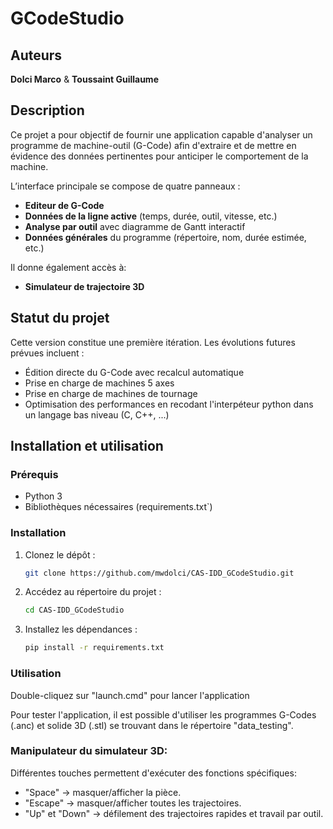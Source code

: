 # GCodeStudio

## Auteurs
**Dolci Marco** & **Toussaint Guillaume**

## Description
Ce projet a pour objectif de fournir une application capable d'analyser un programme de machine-outil (G-Code) afin d'extraire et de mettre en évidence des données pertinentes pour anticiper le comportement de la machine.  

L’interface principale se compose de quatre panneaux :
- **Editeur de G-Code**
- **Données de la ligne active** (temps, durée, outil, vitesse, etc.)
- **Analyse par outil** avec diagramme de Gantt interactif
- **Données générales** du programme (répertoire, nom, durée estimée, etc.)

Il donne également accès à:
- **Simulateur de trajectoire 3D**

## Statut du projet
Cette version constitue une première itération. Les évolutions futures prévues incluent :
- Édition directe du G-Code avec recalcul automatique
- Prise en charge de machines 5 axes
- Prise en charge de machines de tournage
- Optimisation des performances en recodant l'interpéteur python dans un langage bas niveau (C, C++, ...)

## Installation et utilisation
### Prérequis
- Python 3
- Bibliothèques nécessaires (requirements.txt`)

### Installation
1. Clonez le dépôt :
   ```bash
   git clone https://github.com/mwdolci/CAS-IDD_GCodeStudio.git
   ```
2. Accédez au répertoire du projet :
   ```bash
   cd CAS-IDD_GCodeStudio
   ```
3. Installez les dépendances :
   ```bash
   pip install -r requirements.txt
   ```

### Utilisation
Double-cliquez sur "launch.cmd" pour lancer l'application

Pour tester l'application, il est possible d'utiliser les programmes G-Codes (.anc) et solide 3D (.stl) se trouvant dans le répertoire "data_testing".

### Manipulateur du simulateur 3D:

Différentes touches permettent d'exécuter des fonctions spécifiques:
- "Space" → masquer/afficher la pièce.
- "Escape" → masquer/afficher toutes les trajectoires.
- "Up" et "Down" → défilement des trajectoires rapides et travail par outil.
